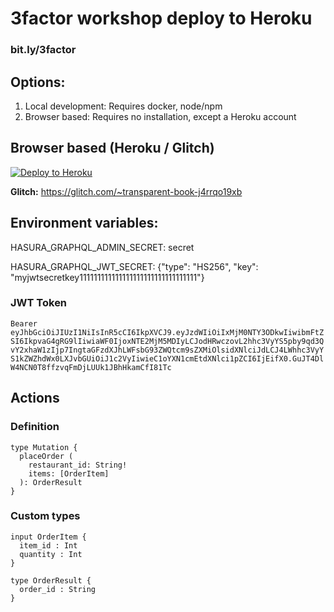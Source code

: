 # 3factor workshop deploy to Heroku

### bit.ly/3factor

## Options:

1. Local development: Requires docker, node/npm
2. Browser based: Requires no installation, except a Heroku account

## Browser based (Heroku / Glitch)
[![Deploy to
Heroku](https://www.herokucdn.com/deploy/button.svg)](https://heroku.com/deploy?template=https://github.com/coco98/3factor-workshop-heroku)

**Glitch:** https://glitch.com/~transparent-book-j4rrqo19xb

## Environment variables:

HASURA_GRAPHQL_ADMIN_SECRET: secret

HASURA_GRAPHQL_JWT_SECRET: {"type": "HS256", "key": "myjwtsecretkey111111111111111111111111111111111"}

### JWT Token

`Bearer eyJhbGciOiJIUzI1NiIsInR5cCI6IkpXVCJ9.eyJzdWIiOiIxMjM0NTY3ODkwIiwibmFtZSI6IkpvaG4gRG9lIiwiaWF0IjoxNTE2MjM5MDIyLCJodHRwczovL2hhc3VyYS5pby9qd3QvY2xhaW1zIjp7IngtaGFzdXJhLWFsbG93ZWQtcm9sZXMiOlsidXNlciJdLCJ4LWhhc3VyYS1kZWZhdWx0LXJvbGUiOiJ1c2VyIiwieC1oYXN1cmEtdXNlci1pZCI6IjEifX0.GuJT4DlW4NCN0T8ffzvqFmDjLUUk1JBhHkamCfI81Tc`

## Actions

### Definition

```
type Mutation {
  placeOrder (
    restaurant_id: String!
    items: [OrderItem]
  ): OrderResult
}

```

### Custom types

```
input OrderItem {
  item_id : Int
  quantity : Int
}

type OrderResult {
  order_id : String
}

```
